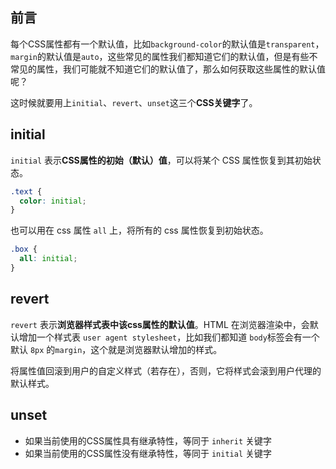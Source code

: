 ## 前言

每个CSS属性都有一个默认值，比如`background-color`的默认值是`transparent`，`margin`的默认值是`auto`，这些常见的属性我们都知道它们的默认值，但是有些不常见的属性，我们可能就不知道它们的默认值了，那么如何获取这些属性的默认值呢？

这时候就要用上`initial`、`revert`、`unset`这三个**CSS关键字**了。

## initial

`initial` 表示**CSS属性的初始（默认）值**，可以将某个 CSS 属性恢复到其初始状态。

```css
.text {
  color: initial;
}
```

也可以用在 css 属性 `all` 上，将所有的 css 属性恢复到初始状态。 

```css
.box {
  all: initial;
}
```

## revert

`revert` 表示**浏览器样式表中该css属性的默认值**。HTML 在浏览器渲染中，会默认增加一个样式表 `user agent stylesheet`，比如我们都知道 `body`标签会有一个默认 `8px` 的`margin`，这个就是浏览器默认增加的样式。

将属性值回滚到用户的自定义样式（若存在），否则，它将样式会滚到用户代理的默认样式。

## unset

- 如果当前使用的CSS属性具有继承特性，等同于 `inherit` 关键字
- 如果当前使用的CSS属性没有继承特性，等同于 `initial` 关键字